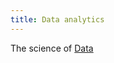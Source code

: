 ```yaml
---
title: Data analytics
---
```

The science of [Data](danielesalvatore/data-analysts/foundations/data.md)
